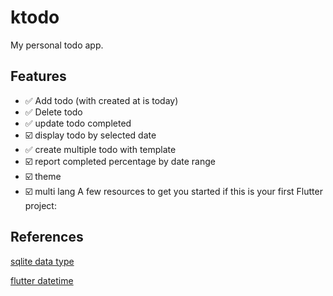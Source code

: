 # ktodo

My personal todo app.

## Features

- :white_check_mark: Add todo (with created at is today)
- :white_check_mark: Delete todo
- :white_check_mark: update todo completed
- :ballot_box_with_check: display todo by selected date
- :white_check_mark: create multiple todo with template
- :ballot_box_with_check: report completed percentage by date range
- :ballot_box_with_check: theme
- :ballot_box_with_check: multi lang
A few resources to get you started if this is your first Flutter project:


## References

[sqlite data type](https://www.sqlite.org/datatype3.html)

[flutter datetime](https://api.flutter.dev/flutter/dart-core/DateTime-class.html)

